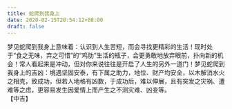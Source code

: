 ```yaml
---
title: 蛇爬到我身上
date: 2020-02-15T20:54:12+08:00
draft: false
---
```


梦见蛇爬到我身上意味着：认识到人生苦短，而会寻找更精彩的生活！现时处于“食之无味，弃之可惜”的“鸡肋”生活的瓶子，会更勇敢地放弃眼前，扑向新的机会！常人看起来是冲动，但对你来说往往是开启了人生的另外一道门！梦见蛇爬到我身上的吉凶：境遇坚固安泰，有下属之助力，地位、财产均安全，以木解消水火之相克，致成功，但若人地格有凶数，于成功后，难以伸展，且有突发之灾祸、遭难等之虑，更容易发生因爱情上而产生之不测灾难、凶变等。<br>
【中吉】